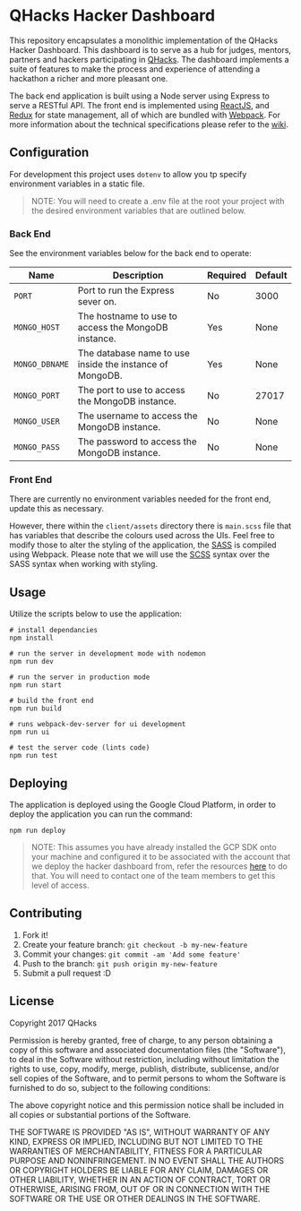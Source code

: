 # QHacks Hacker Dashboard

This repository encapsulates a monolithic implementation of the QHacks Hacker Dashboard. This dashboard is to serve as a hub for judges, mentors, partners and hackers participating in [QHacks](http://qhacks.io/). The dashboard implements a suite of features to make the process and experience of attending a hackathon a richer and more pleasant one.

The back end application is built using a Node server using Express to serve a RESTful API. The front end is implemented using [ReactJS](https://reactjs.org/), and [Redux](http://redux.js.org/docs/introduction/) for state management, all of which are bundled with [Webpack](https://webpack.github.io/). For more information about the technical specifications please refer to the [wiki](https://github.com/qhacks/hacker-dashboard/wiki).

## Configuration

For development this project uses `dotenv` to allow you tp specify environment variables in a static file.

> NOTE: You will need to create a .env file at the root your project with the desired environment variables that are outlined below.

### Back End

See the environment variables below for the back end to operate:

Name | Description | Required | Default
--- | --- | --- | ---
`PORT` | Port to run the Express sever on. | No | 3000
`MONGO_HOST` | The hostname to use to access the MongoDB instance. | Yes | None
`MONGO_DBNAME` | The database name to use inside the instance of MongoDB. | Yes | None
`MONGO_PORT` | The port to use to access the MongoDB instance. | No | 27017
`MONGO_USER` | The username to access the MongoDB instance. | No | None
`MONGO_PASS` | The password to access the MongoDB instance. | No | None

### Front End

There are currently no environment variables needed for the front end, update this as necessary.

However, there within the `client/assets` directory there is `main.scss` file that has variables that describe the colours used across the UIs. Feel free to modify those to alter the styling of the application, the [SASS](http://sass-lang.com/) is compiled using Webpack. Please note that we will use the [SCSS](http://sass-lang.com/guide) syntax over the SASS syntax when working with styling.

## Usage

Utilize the scripts below to use the application:

```
# install dependancies
npm install

# run the server in development mode with nodemon
npm run dev

# run the server in production mode
npm run start

# build the front end
npm run build

# runs webpack-dev-server for ui development
npm run ui

# test the server code (lints code)
npm run test
```

## Deploying

The application is deployed using the Google Cloud Platform, in order to deploy the application you can run the command:

```npm run deploy```

> NOTE: This assumes you have already installed the GCP SDK onto your machine and configured it to be associated with the account that we deploy the hacker dashboard from, refer the resources [here](https://cloud.google.com/sdk/docs/) to do that. You will need to contact one of the team members to get this level of access.

## Contributing

1. Fork it!
2. Create your feature branch: `git checkout -b my-new-feature`
3. Commit your changes: `git commit -am 'Add some feature'`
4. Push to the branch: `git push origin my-new-feature`
5. Submit a pull request :D

## License

Copyright 2017 QHacks

Permission is hereby granted, free of charge, to any person obtaining a copy of this software and associated documentation files (the "Software"), to deal in the Software without restriction, including without limitation the rights to use, copy, modify, merge, publish, distribute, sublicense, and/or sell copies of the Software, and to permit persons to whom the Software is furnished to do so, subject to the following conditions:

The above copyright notice and this permission notice shall be included in all copies or substantial portions of the Software.

THE SOFTWARE IS PROVIDED "AS IS", WITHOUT WARRANTY OF ANY KIND, EXPRESS OR IMPLIED, INCLUDING BUT NOT LIMITED TO THE WARRANTIES OF MERCHANTABILITY, FITNESS FOR A PARTICULAR PURPOSE AND NONINFRINGEMENT. IN NO EVENT SHALL THE AUTHORS OR COPYRIGHT HOLDERS BE LIABLE FOR ANY CLAIM, DAMAGES OR OTHER LIABILITY, WHETHER IN AN ACTION OF CONTRACT, TORT OR OTHERWISE, ARISING FROM, OUT OF OR IN CONNECTION WITH THE SOFTWARE OR THE USE OR OTHER DEALINGS IN THE SOFTWARE.
